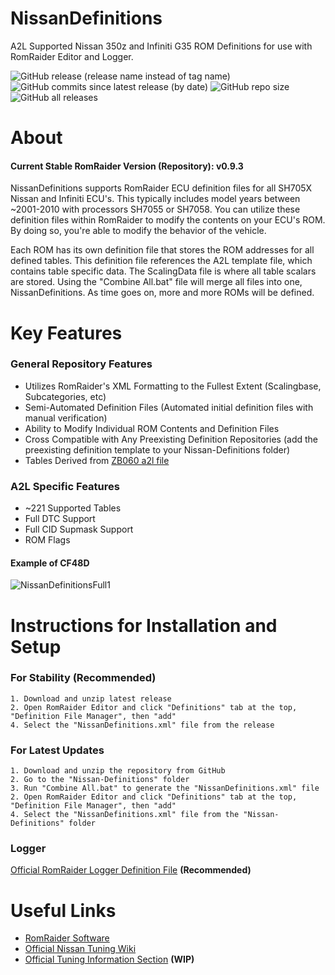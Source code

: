 
# NissanDefinitions

A2L Supported Nissan 350z and Infiniti G35 ROM Definitions for use with RomRaider Editor and Logger. 

![GitHub release (release name instead of tag name)](https://img.shields.io/github/v/release/Pytrex/NissanDefinitions?color=blueviolet&display_name=release&include_prereleases&label=Latest%20Release&sort=date)
![GitHub commits since latest release (by date)](https://img.shields.io/github/commits-since/Pytrex/NissanDefinitions/latest?color=blueviolet&label=Commits%20Since%20Release)
![GitHub repo size](https://img.shields.io/github/repo-size/Pytrex/NissanDefinitions?label=Repo%20Size&style=flat)
![GitHub all releases](https://img.shields.io/github/downloads/Pytrex/NissanDefinitions/total?color=blue&label=Total%20Downloads)

# About

#### Current Stable RomRaider Version (Repository): v0.9.3 

NissanDefinitions supports RomRaider ECU definition files for all SH705X Nissan and Infiniti ECU's. This typically includes model years between ~2001-2010 with processors SH7055 or SH7058. You can utilize these definition files within RomRaider to modify the contents on your ECU's ROM. By doing so, you're able to modify the behavior of the vehicle. 

Each ROM has its own definition file that stores the ROM addresses for all defined tables. This definition file references the A2L template file, which contains table specific data. The ScalingData file is where all table scalars are stored. Using the "Combine All.bat" file will merge all files into one, NissanDefinitions. As time goes on, more and more ROMs will be defined. 

# Key Features

### General Repository Features

- Utilizes RomRaider's XML Formatting to the Fullest Extent (Scalingbase, Subcategories, etc) 
- Semi-Automated Definition Files (Automated initial definition files with manual verification) 
- Ability to Modify Individual ROM Contents and Definition Files
- Cross Compatible with Any Preexisting Definition Repositories (add the preexisting definition template to your Nissan-Definitions folder)
- Tables Derived from [ZB060 a2l file](https://www.romraider.com/forum/viewtopic.php?f=45&t=14750)

### A2L Specific Features

- ~221 Supported Tables
- Full DTC Support 
- Full CID Supmask Support
- ROM Flags

#### Example of CF48D

![NissanDefinitionsFull1](https://user-images.githubusercontent.com/13327710/169581074-9c4cc23e-5348-42e7-b6b3-94c96b50422a.png)

# Instructions for Installation and Setup

### For Stability (Recommended)

~~~
1. Download and unzip latest release  
2. Open RomRaider Editor and click "Definitions" tab at the top, "Definition File Manager", then "add"
4. Select the "NissanDefinitions.xml" file from the release
~~~

### For Latest Updates

~~~
1. Download and unzip the repository from GitHub
2. Go to the "Nissan-Definitions" folder
3. Run "Combine All.bat" to generate the "NissanDefinitions.xml" file
2. Open RomRaider Editor and click "Definitions" tab at the top, "Definition File Manager", then "add"
4. Select the "NissanDefinitions.xml" file from the "Nissan-Definitions" folder
~~~

### Logger

[Official RomRaider Logger Definition File](https://www.romraider.com/forum/viewtopic.php?f=8&t=1642) **(Recommended)**

# Useful Links

* [RomRaider Software](https://www.romraider.com/) 
* [Official Nissan Tuning Wiki](https://nissanecu.miraheze.org/wiki/Main_Page)
* [Official Tuning Information Section](https://nissanecu.miraheze.org/wiki/Nissan_Tuning) **(WIP)**

